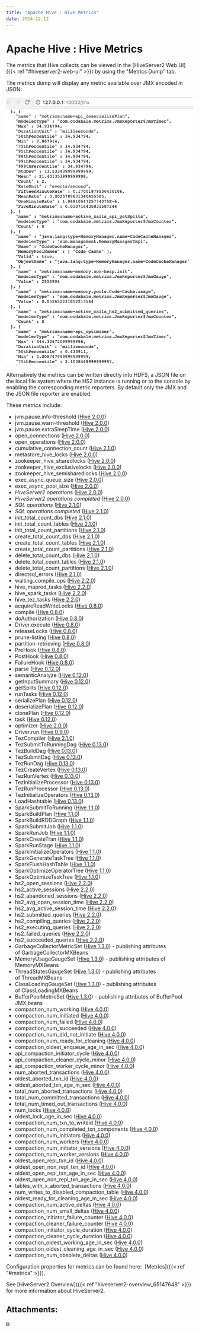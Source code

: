 ```yaml
---
title: "Apache Hive : Hive Metrics"
date: 2024-12-12
---
```










# Apache Hive : Hive Metrics






  


The metrics that Hive collects can be viewed in the [HiveServer2 Web UI]({{< ref "#hiveserver2-web-ui" >}}) by using the "Metrics Dump" tab.

The metrics dump will display any metric available over JMX encoded in JSON: 

![](attachments/65872987/65874398.png)

Alternatively the metrics can be written directly into HDFS, a JSON file on the local file system where the HS2 instance is running or to the console by enabling the corresponding metric reporters. By default only the JMX and the JSON file reporter are enabled.

These metrics include:

* jvm.pause.info-threshold ([Hive 2.0.0](https://issues.apache.org/jira/browse/HIVE-10927))
* jvm.pause.warn-threshold ([Hive 2.0.0](https://issues.apache.org/jira/browse/HIVE-10927))
* jvm.pause.extraSleepTime ([Hive 2.0.0](https://issues.apache.org/jira/browse/HIVE-10927))
* open\_connections ([Hive 2.0.0](https://issues.apache.org/jira/browse/HIVE-10927))
* open\_operations ([Hive 2.0.0](https://issues.apache.org/jira/browse/HIVE-11984))
* cumulative\_connection\_count ([Hive 2.1.0](https://issues.apache.org/jira/browse/HIVE-12970))
* metastore\_hive\_locks ([Hive 2.0.0](https://issues.apache.org/jira/browse/HIVE-11903))
* zookeeper\_hive\_sharedlocks ([Hive 2.0.0](https://issues.apache.org/jira/browse/HIVE-11903))
* zookeeper\_hive\_exclusivelocks ([Hive 2.0.0](https://issues.apache.org/jira/browse/HIVE-11903))
* zookeeper\_hive\_semisharedlocks ([Hive 2.0.0](https://issues.apache.org/jira/browse/HIVE-11903))
* exec\_async\_queue\_size ([Hive 2.0.0](https://issues.apache.org/jira/browse/HIVE-12271))
* exec\_async\_pool\_size ([Hive 2.0.0](https://issues.apache.org/jira/browse/HIVE-12271))
* *HiveServer2 operations* ([Hive 2.0.0](https://issues.apache.org/jira/browse/HIVE-12271))
* *HiveServer2 operations completed* ([Hive 2.0.0](https://issues.apache.org/jira/browse/HIVE-12271))
* *SQL operations* ([Hive 2.1.0](https://issues.apache.org/jira/browse/HIVE-12987))
* *SQL operations completed* ([Hive 2.1.0](https://issues.apache.org/jira/browse/HIVE-12987))
* init\_total\_count\_dbs ([Hive 2.1.0](https://issues.apache.org/jira/browse/HIVE-12499))
* init\_total\_count\_tables ([Hive 2.1.0](https://issues.apache.org/jira/browse/HIVE-12499))
* init\_total\_count\_partitions ([Hive 2.1.0](https://issues.apache.org/jira/browse/HIVE-12499))
* create\_total\_count\_dbs ([Hive 2.1.0](https://issues.apache.org/jira/browse/HIVE-12733))
* create\_total\_count\_tables ([Hive 2.1.0](https://issues.apache.org/jira/browse/HIVE-12733))
* create\_total\_count\_partitions ([Hive 2.1.0](https://issues.apache.org/jira/browse/HIVE-12733))
* delete\_total\_count\_dbs ([Hive 2.1.0](https://issues.apache.org/jira/browse/HIVE-12733))
* delete\_total\_count\_tables ([Hive 2.1.0](https://issues.apache.org/jira/browse/HIVE-12733))
* delete\_total\_count\_partitions ([Hive 2.1.0](https://issues.apache.org/jira/browse/HIVE-12733))
* directsql\_errors ([Hive 2.1.0](https://issues.apache.org/jira/browse/HIVE-13585))
* waiting\_compile\_ops ([Hive 2.2.0](https://issues.apache.org/jira/browse/HIVE-13813))
* hive\_mapred\_tasks ([Hive 2.2.0](https://issues.apache.org/jira/browse/HIVE-14358))
* hive\_spark\_tasks ([Hive 2.2.0](https://issues.apache.org/jira/browse/HIVE-14358))
* hive\_tez\_tasks ([Hive 2.2.0](https://issues.apache.org/jira/browse/HIVE-14358))
* acquireReadWriteLocks ([Hive 0.8.0](https://issues.apache.org/jira/browse/HIVE-2364))
* compile ([Hive 0.8.0](https://issues.apache.org/jira/browse/HIVE-2364))
* doAuthorization ([Hive 0.8.0](https://issues.apache.org/jira/browse/HIVE-2364))
* Driver.execute ([Hive 0.8.0](https://issues.apache.org/jira/browse/HIVE-2364))
* releaseLocks ([Hive 0.8.0](https://issues.apache.org/jira/browse/HIVE-2364))
* prune-listing ([Hive 0.8.0](https://issues.apache.org/jira/browse/HIVE-2364))
* partition-retrieving ([Hive 0.8.0](https://issues.apache.org/jira/browse/HIVE-2364))
* PreHook ([Hive 0.8.0](https://issues.apache.org/jira/browse/HIVE-2364))
* PostHook ([Hive 0.8.0](https://issues.apache.org/jira/browse/HIVE-2364))
* FailureHook ([Hive 0.8.0](https://issues.apache.org/jira/browse/HIVE-2364))
* parse ([Hive 0.12.0](https://issues.apache.org/jira/browse/HIVE-5182))
* semanticAnalyze ([Hive 0.12.0](https://issues.apache.org/jira/browse/HIVE-5182))
* getInputSummary ([Hive 0.12.0](https://issues.apache.org/jira/browse/HIVE-5182))
* getSplits ([Hive 0.12.0](https://issues.apache.org/jira/browse/HIVE-5182))
* runTasks ([Hive 0.12.0](https://issues.apache.org/jira/browse/HIVE-5182))
* serializePlan ([Hive 0.12.0](https://issues.apache.org/jira/browse/HIVE-5182))
* deserializePlan ([Hive 0.12.0](https://issues.apache.org/jira/browse/HIVE-5182))
* clonePlan ([Hive 0.12.0](https://issues.apache.org/jira/browse/HIVE-5182))
* task ([Hive 0.12.0](https://issues.apache.org/jira/browse/HIVE-5182))
* optimizer ([Hive 2.0.0](https://issues.apache.org/jira/browse/HIVE-12526))
* Driver.run ([Hive 0.9.0](https://issues.apache.org/jira/browse/HIVE-2823))
* TezCompiler ([Hive 2.1.0](https://issues.apache.org/jira/browse/HIVE-13407))
* TezSubmitToRunningDag ([Hive 0.13.0](https://issues.apache.org/jira/browse/HIVE-5505))
* TezBuildDag ([Hive 0.13.0](https://issues.apache.org/jira/browse/HIVE-5505))
* TezSubmitDag ([Hive 0.13.0](https://issues.apache.org/jira/browse/HIVE-5505))
* TezRunDag ([Hive 0.13.0](https://issues.apache.org/jira/browse/HIVE-5505))
* TezCreateVertex ([Hive 0.13.0](https://issues.apache.org/jira/browse/HIVE-5505))
* TezRunVertex ([Hive 0.13.0](https://issues.apache.org/jira/browse/HIVE-5505))
* TezInitializeProcessor ([Hive 0.13.0](https://issues.apache.org/jira/browse/HIVE-5505))
* TezRunProcessor ([Hive 0.13.0](https://issues.apache.org/jira/browse/HIVE-5505))
* TezInitializeOperators ([Hive 0.13.0](https://issues.apache.org/jira/browse/HIVE-5505))
* LoadHashtable ([Hive 0.13.0](https://issues.apache.org/jira/browse/HIVE-5505))
* SparkSubmitToRunning ([Hive 1.1.0](https://issues.apache.org/jira/browse/HIVE-9136))
* SparkBuildPlan ([Hive 1.1.0](https://issues.apache.org/jira/browse/HIVE-9136))
* SparkBuildRDDGraph ([Hive 1.1.0](https://issues.apache.org/jira/browse/HIVE-9136))
* SparkSubmitJob ([Hive 1.1.0](https://issues.apache.org/jira/browse/HIVE-9136))
* SparkRunJob ([Hive 1.1.0](https://issues.apache.org/jira/browse/HIVE-9136))
* SparkCreateTran ([Hive 1.1.0](https://issues.apache.org/jira/browse/HIVE-9136))
* SparkRunStage ([Hive 1.1.0](https://issues.apache.org/jira/browse/HIVE-9136))
* SparkInitializeOperators ([Hive 1.1.0](https://issues.apache.org/jira/browse/HIVE-9136))
* SparkGenerateTaskTree ([Hive 1.1.0](https://issues.apache.org/jira/browse/HIVE-9136))
* SparkFlushHashTable ([Hive 1.1.0](https://issues.apache.org/jira/browse/HIVE-9136))
* SparkOptimizeOperatorTree ([Hive 1.1.0](https://issues.apache.org/jira/browse/HIVE-9164))
* SparkOptimizeTaskTree ([Hive 1.1.0](https://issues.apache.org/jira/browse/HIVE-9164))
* hs2\_open\_sessions ([Hive 2.2.0](https://issues.apache.org/jira/browse/HIVE-14753))
* hs2\_active\_sessions ([Hive 2.2.0](https://issues.apache.org/jira/browse/HIVE-14753))
* hs2\_abandoned\_sessions ([Hive 2.2.0](https://issues.apache.org/jira/browse/HIVE-14753))
* hs2\_avg\_open\_session\_time ([Hive 2.2.0](https://issues.apache.org/jira/browse/HIVE-14753))
* hs2\_avg\_active\_session\_time ([Hive 2.2.0](https://issues.apache.org/jira/browse/HIVE-14753))
* hs2\_submitted\_queries ([Hive 2.2.0](https://issues.apache.org/jira/browse/HIVE-14754))
* hs2\_compiling\_queries ([Hive 2.2.0](https://issues.apache.org/jira/browse/HIVE-14754))
* hs2\_executing\_queries ([Hive 2.2.0](https://issues.apache.org/jira/browse/HIVE-14754))
* hs2\_failed\_queries ([Hive 2.2.0](https://issues.apache.org/jira/browse/HIVE-14754))
* hs2\_succeeded\_queries ([Hive 2.2.0](https://issues.apache.org/jira/browse/HIVE-14754))
* GarbageCollectorMetricSet ([Hive 1.3.0](https://issues.apache.org/jira/browse/HIVE-10761)) - publishing attributes of GarbageCollectorMXBeans
* MemoryUsageGaugeSet ([Hive 1.3.0](https://issues.apache.org/jira/browse/HIVE-10761)) - publishing attributes of MemoryMXBeans
* ThreadStatesGaugeSet ([Hive 1.3.0](https://issues.apache.org/jira/browse/HIVE-10761)) - publishing attributes of ThreadMXBeans
* ClassLoadingGaugeSet ([Hive 1.3.0](https://issues.apache.org/jira/browse/HIVE-10761)) - publishing attributes of ClassLoadingMXBeans
* BufferPoolMetricSet ([Hive 1.3.0](https://issues.apache.org/jira/browse/HIVE-10761)) - publishing attributes of BufferPool JMX beans
* compaction\_num\_working ([Hive 4.0.0](https://issues.apache.org/jira/browse/HIVE-23702))
* compaction\_num\_initiated ([Hive 4.0.0](https://issues.apache.org/jira/browse/HIVE-23702))
* compaction\_num\_failed ([Hive 4.0.0](https://issues.apache.org/jira/browse/HIVE-23702))
* compaction\_num\_succeeded ([Hive 4.0.0](https://issues.apache.org/jira/browse/HIVE-23702))
* compaction\_num\_did\_not\_initiate ([Hive 4.0.0](https://issues.apache.org/jira/browse/HIVE-23702))
* compaction\_num\_ready\_for\_cleaning ([Hive 4.0.0](https://issues.apache.org/jira/browse/HIVE-23702))
* compaction\_oldest\_enqueue\_age\_in\_sec ([Hive 4.0.0](https://issues.apache.org/jira/browse/HIVE-23702))
* api\_compaction\_initiator\_cycle ([Hive 4.0.0](https://issues.apache.org/jira/browse/HIVE-24871))
* api\_compaction\_cleaner\_cycle\_minor ([Hive 4.0.0](https://issues.apache.org/jira/browse/HIVE-24871))
* api\_compaction\_worker\_cycle\_minor ([Hive 4.0.0](https://issues.apache.org/jira/browse/HIVE-24874))
* num\_aborted\_transactions ([Hive 4.0.0](https://issues.apache.org/jira/browse/HIVE-24955))
* oldest\_aborted\_txn\_id ([Hive 4.0.0](https://issues.apache.org/jira/browse/HIVE-24955))
* oldest\_aborted\_txn\_age\_in\_sec ([Hive 4.0.0](https://issues.apache.org/jira/browse/HIVE-24955))
* total\_num\_aborted\_transactions ([Hive 4.0.0](https://issues.apache.org/jira/browse/HIVE-24955))
* total\_num\_committed\_transactions ([Hive 4.0.0](https://issues.apache.org/jira/browse/HIVE-24955))
* total\_num\_timed\_out\_transactions ([Hive 4.0.0](https://issues.apache.org/jira/browse/HIVE-24955))
* num\_locks ([Hive 4.0.0](https://issues.apache.org/jira/browse/HIVE-24985))
* oldest\_lock\_age\_in\_sec ([Hive 4.0.0](https://issues.apache.org/jira/browse/HIVE-24985))
* compaction\_num\_txn\_to\_writeid ([Hive 4.0.0](https://issues.apache.org/jira/browse/HIVE-24879))
* compaction\_num\_completed\_txn\_components ([Hive 4.0.0](https://issues.apache.org/jira/browse/HIVE-24879))
* compaction\_num\_initiators ([Hive 4.0.0](https://issues.apache.org/jira/browse/HIVE-24932))
* compaction\_num\_workers ([Hive 4.0.0](https://issues.apache.org/jira/browse/HIVE-24932))
* compaction\_num\_initiator\_versions ([Hive 4.0.0](https://issues.apache.org/jira/browse/HIVE-24932))
* compaction\_num\_worker\_versions ([Hive 4.0.0](https://issues.apache.org/jira/browse/HIVE-24932))
* oldest\_open\_repl\_txn\_id ([Hive 4.0.0](https://issues.apache.org/jira/browse/HIVE-25021))
* oldest\_open\_non\_repl\_txn\_id ([Hive 4.0.0](https://issues.apache.org/jira/browse/HIVE-25021))
* oldest\_open\_repl\_txn\_age\_in\_sec ([Hive 4.0.0](https://issues.apache.org/jira/browse/HIVE-25021))
* oldest\_open\_non\_repl\_txn\_age\_in\_sec ([Hive 4.0.0](https://issues.apache.org/jira/browse/HIVE-25021))
* tables\_with\_x\_aborted\_transactions ([Hive 4.0.0](https://issues.apache.org/jira/browse/HIVE-25037))
* num\_writes\_to\_disabled\_compaction\_table ([Hive 4.0.0](https://issues.apache.org/jira/browse/HIVE-25079))
* oldest\_ready\_for\_cleaning\_age\_in\_sec ([Hive 4.0.0](https://issues.apache.org/jira/browse/HIVE-25080))
* compaction\_num\_active\_deltas ([Hive 4.0.0](https://issues.apache.org/jira/browse/HIVE-24974))
* compaction\_num\_small\_deltas ([Hive 4.0.0](https://issues.apache.org/jira/browse/HIVE-24974))
* compaction\_initiator\_failure\_counter ([Hive 4.0.0](https://issues.apache.org/jira/browse/HIVE-25390))
* compaction\_cleaner\_failure\_counter ([Hive 4.0.0](https://issues.apache.org/jira/browse/HIVE-25390))
* compaction\_initiator\_cycle\_duration ([Hive 4.0.0](https://issues.apache.org/jira/browse/HIVE-25737))
* compaction\_cleaner\_cycle\_duration ([Hive 4.0.0](https://issues.apache.org/jira/browse/HIVE-25737))
* compaction\_oldest\_working\_age\_in\_sec ([Hive 4.0.0](https://issues.apache.org/jira/browse/HIVE-25737))
* compaction\_oldest\_cleaning\_age\_in\_sec ([Hive 4.0.0](https://issues.apache.org/jira/browse/HIVE-25737))
* compaction\_num\_obsolete\_deltas ([Hive 4.0.0](https://issues.apache.org/jira/browse/HIVE-24974))

Configuration properties for metrics can be found here:  [Metrics]({{< ref "#metrics" >}}).

See [HiveServer2 Overview]({{< ref "hiveserver2-overview_65147648" >}}) for more information about HiveServer2.





## Attachments:




![](images/icons/bullet_blue.gif)

 

 

